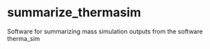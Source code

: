 # summarize_thermasim
Software for summarizing mass simulation outputs from the software therma_sim
